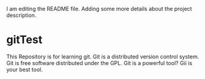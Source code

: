 I am editing the README file. Adding some more details about the project description.
# gitTest
This Repository is for learning git.
Git is a distributed version control system.
Git is free software distributed under the GPL.
Git is a powerful tool?
Gii is your best tool.
